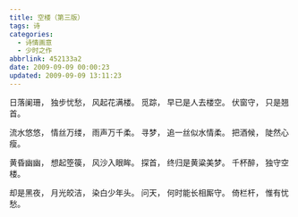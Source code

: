 ```yaml
---
title: 空楼（第三版）
tags: 诗
categories:
  - 诗情画意
  - 少时之作
abbrlink: 452133a2
date: 2009-09-09 00:00:23
updated: 2009-09-09 13:11:23
---
```


日落阑珊，
独步忧愁，
风起花满楼。
觅踪，
早已是人去楼空。
伏窗守，
只是翘首。

流水悠悠，
情丝万缕，
雨声万千柔。
寻梦，
追一丝似水情柔。
把酒候，
陡然心瘦。

黄昏幽幽，
想起箜篌，
风沙入眼眸。
探首，
终归是黄粱美梦。
千杯醉，
独守空楼。

却是黑夜，
月光皎洁，
染白少年头。
问天，
何时能长相厮守。
倚栏杆，
惟有忧愁。